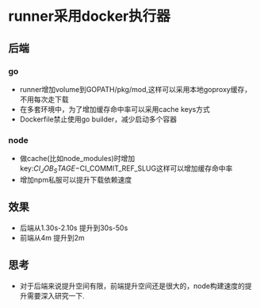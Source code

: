 # runner采用docker执行器

## 后端

### go

-   runner增加volume到GOPATH/pkg/mod,这样可以采用本地goproxy缓存，不用每次走下载
-   在多套环境中，为了增加缓存命中率可以采用cache keys方式
-   Dockerfile禁止使用go builder，减少启动多个容器

### node

-   做cache(比如node_modules)时增加key:$CI_JOB_STAGE-$CI_COMMIT_REF_SLUG这样可以增加缓存命中率
-   增加npm私服可以提升下载依赖速度

## 效果

-   后端从1.30s-2.10s 提升到30s-50s
-   前端从4m 提升到2m

## 思考

-   对于后端来说提升空间有限，前端提升空间还是很大的，node构建速度的提升需要深入研究一下.

